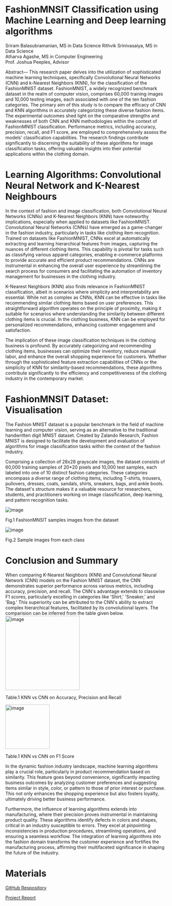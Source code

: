# FashionMNSIT Classification using Machine Learning and Deep learning algorithms

Sriram Balasubramanian, MS in Data Science
Rithvik Srinivasaiya, MS in Data Science      
Atharva Agashe, MS in Computer Engineering     
Prof. Joshua Peeples, Advisor

Abstract— This research paper delves into the utilization of sophisticated machine learning techniques, specifically Convolutional Neural Networks (CNN) and k-Nearest Neighbors (KNN), for the classification of the FashionMNIST dataset. FashionMNIST, a widely recognized benchmark dataset in the realm of computer vision, comprises 60,000 training images and 10,000 testing images, each associated with one of the ten fashion categories. The primary aim of this study is to compare the efficacy of CNN and KNN algorithms in accurately categorizing these diverse fashion items. The experimental outcomes shed light on the comparative strengths and weaknesses of both CNN and KNN methodologies within the context of FashionMNIST classification. Performance metrics, including accuracy, precision, recall, and F1 score, are employed to comprehensively assess the models' classification capabilities. The research findings contribute significantly to discerning the suitability of these algorithms for image classification tasks, offering valuable insights into their potential applications within the clothing domain.

# Learning Algorithms: Convolutional Neural Network and K-Nearest Neighbours

In the context of fashion and image classification, both Convolutional Neural Networks (CNNs) and K-Nearest Neighbors (KNN) have noteworthy implications, especially when applied to datasets like FashionMNIST.
Convolutional Neural Networks (CNNs) have emerged as a game-changer in the fashion industry, particularly in tasks like clothing item recognition. Trained on datasets like FashionMNIST, CNNs excel at automatically extracting and learning hierarchical features from images, capturing the nuances of different clothing items. This capability is pivotal for tasks such as classifying various apparel categories, enabling e-commerce platforms to provide accurate and efficient product recommendations. CNNs are instrumental in enhancing the overall user experience by streamlining the search process for consumers and facilitating the automation of inventory management for businesses in the clothing industry.

K-Nearest Neighbors (KNN) also finds relevance in FashionMNIST classification, albeit in scenarios where simplicity and interpretability are essential. While not as complex as CNNs, KNN can be effective in tasks like recommending similar clothing items based on user preferences. This straightforward algorithm operates on the principle of proximity, making it suitable for scenarios where understanding the similarity between different clothing items is crucial. In the clothing business, KNN can be employed for personalized recommendations, enhancing customer engagement and satisfaction.

The implication of these image classification techniques in the clothing business is profound. By accurately categorizing and recommending clothing items, businesses can optimize their inventory, reduce manual labor, and enhance the overall shopping experience for customers. Whether through the sophisticated feature extraction capabilities of CNNs or the simplicity of KNN for similarity-based recommendations, these algorithms contribute significantly to the efficiency and competitiveness of the clothing industry in the contemporary market.

# FashionMNSIT Dataset: Visualisation

The Fashion MNIST dataset is a popular benchmark in the field of machine learning and computer vision, serving as an alternative to the traditional handwritten digit MNIST dataset. Created by Zalando Research, Fashion MNIST is designed to facilitate the development and evaluation of algorithms for image classification tasks within the context of the fashion industry.

Comprising a collection of 28x28 grayscale images, the dataset consists of 60,000 training samples of 20*20 pixels and 10,000 test samples, each labeled into one of 10 distinct fashion categories. These categories encompass a diverse range of clothing items, including T-shirts, trousers, pullovers, dresses, coats, sandals, shirts, sneakers, bags, and ankle boots. The dataset's structure makes it a valuable resource for researchers, students, and practitioners working on image classification, deep learning, and pattern recognition tasks.

![image](https://github.com/RITHVIK23/ECENGroup32.github.io/assets/58556705/edd7f532-21d4-4bda-8810-a5fe3022fec8) 

  Fig.1 FashionMNSIT samples images from the dataset        
  
![image](https://github.com/RITHVIK23/ECENGroup32.github.io/assets/58556705/5fcbea61-775c-4684-86e1-ef05df661a33)
  
  Fig.2 Sample images from each class

# Conclusion and Summary

When comparing K-Nearest Neighbors (KNN) and Convolutional Neural Network (CNN) models on the Fashion MNIST dataset, the CNN demonstrates superior performance across various metrics, including accuracy, precision, and recall. The CNN's advantage extends to classwise F1 scores, particularly excelling in categories like 'Shirt,' 'Sneaker,' and 'Bag.' This superiority can be attributed to the CNN's ability to extract complex hierarchical features, facilitated by its convolutional layers. The comparision can be inferred from the table given below.
<img width="231" alt="image" src="https://github.com/RITHVIK23/ECENGroup32.github.io/assets/58556705/09f4bee2-e4c5-465e-bf2a-649420e77ccb">

  Table.1 KNN vs CNN on Accuracy, Precision and Recall

<img width="138" alt="image" src="https://github.com/RITHVIK23/ECENGroup32.github.io/assets/58556705/64b6e3cb-4ae6-4d41-afdd-9972594c1caa">

  Table.1 KNN vs CNN on F1 Score

In the dynamic fashion industry landscape, machine learning algorithms play a crucial role, particularly in product recommendation based on similarity. This feature goes beyond convenience, significantly impacting business outcomes by analyzing customer preferences and suggesting items similar in style, color, or pattern to those of prior interest or purchase. This not only enhances the shopping experience but also fosters loyalty, ultimately driving better business performance.

Furthermore, the influence of learning algorithms extends into manufacturing, where their precision proves instrumental in maintaining product quality. These algorithms identify defects in colors and shapes, critical in an industry susceptible to errors. They excel at pinpointing inconsistencies in production procedures, streamlining operations, and ensuring a seamless workflow. The integration of learning algorithms into the fashion domain transforms the customer experience and fortifies the manufacturing process, affirming their multifaceted significance in shaping the future of the industry.


# Materials

[GitHub Respository](https://github.com/RITHVIK23/FashionMNSIT_CNN)

[Project Report](https://github.com/RITHVIK23/FashionMNSIT_CNN/blob/main/Group32_ECEN758_Report.pdf)




